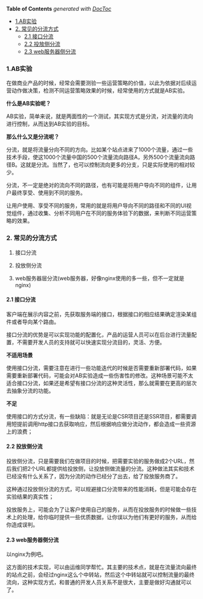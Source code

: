 <!-- START doctoc generated TOC please keep comment here to allow auto update -->
<!-- DON'T EDIT THIS SECTION, INSTEAD RE-RUN doctoc TO UPDATE -->
**Table of Contents**  *generated with [DocToc](https://github.com/thlorenz/doctoc)*

- [1.AB实验](#1ab%E5%AE%9E%E9%AA%8C)
- [2. 常见的分流方式](#2-%E5%B8%B8%E8%A7%81%E7%9A%84%E5%88%86%E6%B5%81%E6%96%B9%E5%BC%8F)
  - [2.1 接口分流](#21-%E6%8E%A5%E5%8F%A3%E5%88%86%E6%B5%81)
  - [2.2 投放侧分流](#22-%E6%8A%95%E6%94%BE%E4%BE%A7%E5%88%86%E6%B5%81)
  - [2.3 web服务器侧分流](#23-web%E6%9C%8D%E5%8A%A1%E5%99%A8%E4%BE%A7%E5%88%86%E6%B5%81)

<!-- END doctoc generated TOC please keep comment here to allow auto update -->

### 1.AB实验

在做商业产品的时候，经常会需要测验一些运营策略的价值，以此为依据对后续运营动作做决策，检测不同运营策略效果的时候，经常使用的方式就是AB实验。

**什么是AB实验呢？**

AB实验，简单来说，就是两面性的一个测试，其实现方式是分流，对流量的流向进行控制，从而达到AB实验的目标。

**那么什么又是分流呢？**

分流，就是将流量分向不同的方向。比如某个站点进来了1000个流量，通过一些技术手段，使这1000个流量中国的500个流量流向路径A，另外500个流量流向路径B。这就是分流。当然了，也可以控制流向更多的分支，只是实际使用的相对较少。

分流，不一定是绝对的流向不同的路径，也有可能是将用户导向不同的组件，让用户最终享受、使用到不同的服务。

让用户使用、享受不同的服务，常用的就是将用户导向不同的路径和不同的UI视觉组件，通过收集、分析不同用户在不同的服务体验下的数据，来判断不同运营策略的效果。

### 2. 常见的分流方式

1. 接口分流

2. 投放侧分流

3. web服务器层分流(web服务器，好像nginx使用的多一些，但不一定就是nginx)

#### 2.1 接口分流

客户端在展示内容之前，先获取服务端的接口，根据接口的相应结果确定渲染某组件或者导向某个路由。

接口分流的优势是可以实现功能的配置化，产品的运营人员可以在后台进行流量配置，不需要开发人员的支持就可以快速实现分流目的，灵活、方便。

**不适用场景**

使用接口分流，需要注意在进行一些功能迭代的时候是否需要重新部署代码，如果需要重新部署代码，可能会对AB实验造成一些伤害性的修改。这种场景可能不太适合接口分流，如果还是希望有接口分流的这种灵活性，那么就需要在更高的层次去抽象分流的功能。

**不足**

使用接口的方式分流，有一些缺陷：就是无论是CSR项目还是SSR项目，都需要调用短提前调用http接口去获取响应，然后根据响应做分流动作，都会造成一些资源上的浪费；

#### 2.2 投放侧分流

投放侧分流，只是需要我们在做项目的时候，把需要实验的服务做成2个URL，然后我们把2个URL都提供给投放侧，让投放侧做流量的分流。这种做法其实和技术已经没有什么关系了，因为分流的动作已经分了出去，给了投放服务商了。


这种通过投放侧分流的方式，可以规避接口分流带来的性能消耗，但是可能会存在实验结果的真实性；

投放服务上，可能会为了让客户使用自己的服务，从而在投放服务的时候做一些技术上的处理，给你临时提供一些优质数据，让你误以为他们有更好的服务，从而给你造成误判。

#### 2.3 web服务器侧分流

以nginx为例吧。

这方面的技术实现，可以由运维同学帮忙。其主要的技术点，就是在流量流向最终的站点之前，会经过nginx这么个中转站，然后这个中转站就可以控制流量的最终流向，这种实现方式，和普通的开发人员关系不是很大，主要是做好沟通就可以了。